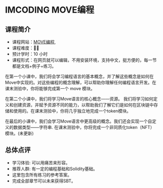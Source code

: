 # IMCODING MOVE编程


## 课程简介

- 课程网站：[MOVE编程](https://imcoding.online/), 
- 课程难度：🌟🌟
- 预计学时：10 小时
- 课程形式：在网页就可以编辑，不用安装环境，支持中文，挺方便的，每一节都是文档+例子+练习。

在第一个小课中，我们将会学习编程语言的基本概念，并了解这些概念是如何在Move中实现的。对这些编程的概念理解，可以帮助你理解任何编程语言开发。在课末测验中，你将能够完成第一个 move 模块。

在第二个小课中，我们将学习Move语言的核心概念——资源。 我们将学习如何定义和创建资源，并赋予资源不同的能力，以帮助我们了解它们是如何在区块链中存储和使用的。在课末测验中，你将几乎独立地完成一个token模块。

在最后的小课中，我们会学习Move语言中更高级的概念。我们还会实现一个自定义的数据类型——字符串. 在课末测验中，你将完成一个非同质化token（NFT）模块。(未更新)


## 总体点评

- 学习体验: 可以用痛苦来形容。
- 推荐人群: 有一定的编程基础和Solidity基础。
- 这里包含所有练习的参考答案。
- 完成全部章节可以未来获得SBT。




